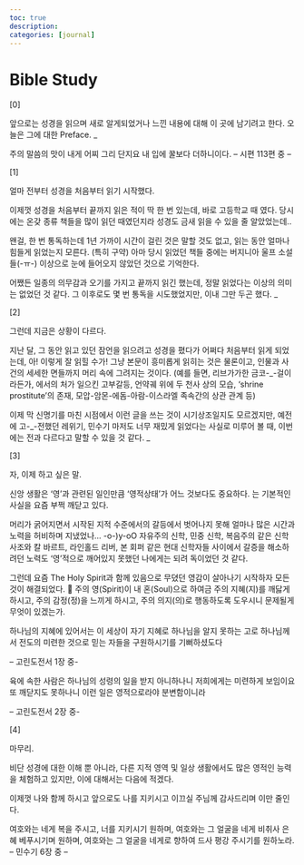 ```yaml
---
toc: true
description:
categories: [journal]
---
```

# Bible Study

[0]

앞으로는 성경을 읽으며 새로 알게되었거나 느낀 내용에 대해 이 곳에 남기려고 한다.
오늘은 그에 대한 Preface.
_

주의 말씀의 맛이 내게 어찌 그리 단지요 내 입에 꿀보다 더하니이다.
– 시편 113편 중 –

[1]

얼마 전부터 성경을 처음부터 읽기 시작했다.

이제껏 성경을 처음부터 끝까지 읽은 적이 딱 한 번 있는데, 바로 고등학교 때 였다.
당시에는 온갖 종류 책들을 많이 읽던 때였던지라 성경도 금새 읽을 수 있을 줄 알았었는데..

왠걸, 한 번 통독하는데 1년 가까이 시간이 걸린 것은 말할 것도 없고, 읽는 동안 얼마나 힘들게 읽었는지 모른다. (특히 구약)
아마 당시 읽었던 책들 중에는 버지니아 울프 소설들(-ㅠ-) 이상으로 눈에 들어오지 않았던 것으로 기억한다.

어쨌든 일종의 의무감과 오기를 가지고 끝까지 읽긴 했는데, 정말 읽었다는 이상의 의미는 없었던 것 같다.
그 이후로도 몇 번 통독을 시도했었지만, 이내 그만 두곤 했다.
_

[2]

그런데 지금은 상황이 다르다.

지난 달, 그 동안 읽고 있던 잠언을 읽으려고 성경을 폈다가 어쩌다 처음부터 읽게 되었는데, 아! 이렇게 잘 읽힐 수가!
그냥 본문이 흥미롭게 읽히는 것은 물론이고, 인물과 사건의 세세한 면들까지 머리 속에 그려지는 것이다.
(예를 들면, 리브가가한 금코-_-걸이라든가, 에서의 처가 일으킨 고부갈등, 언약궤 위에 두 천사 상의 모습, ‘shrine prostitute’의 존재, 모압-암몬-에돔-아람-이스라엘 족속간의 상관 관계 등)

이제 막 신명기를 마친 시점에서 이런 글을 쓰는 것이 시기상조일지도 모르겠지만, 예전에 고-_-전했던 레위기, 민수기 마저도 너무 재밌게 읽었다는 사실로 미루어 볼 때, 이번에는 전과 다르다고 말할 수 있을 것 같다.
_

[3]

자, 이제 하고 싶은 말.

신앙 생활은 ‘영’과 관련된 일인만큼 ‘영적상태’가 어느 것보다도 중요하다.
는 기본적인 사실을 요즘 부쩍 깨닫고 있다.

머리가 굵어지면서 시작된 지적 수준에서의 갈등에서 벗어나지 못해 얼마나 많은 시간과 노력을 허비하며 지냈었나… -o-)y-oO
자유주의 신학, 민중 신학, 복음주의 같은 신학사조와 칼 바르트, 라인홀드 리버, 본 회퍼 같은 현대 신학자들 사이에서 갈증을 해소하려던 노력도 ‘영’적으로 깨어있지 못했던 나에게는 되려 독이었던 것 같다.

그런데 요즘 The Holy Spirit과 함께 있음으로 무뎠던 영감이 살아나기 시작하자 모든 것이 해결되었다. 🙂
주의 영(Spirit)이 내 혼(Soul)으로 하여금 주의 지혜(지)를 깨닳게 하시고, 주의 감정(정)을 느끼게 하시고, 주의 의지(의)로 행동하도록 도우시니 문제될게 무엇이 있겠는가.

하나님의 지혜에 있어서는 이 세상이 자기 지혜로 하나님을 알지 못하는 고로 하나님께서 전도의 미련한 것으로 믿는 자들을 구원하시기를 기뻐하셨도다

– 고린도전서 1장 중-

육에 속한 사람은 하나님의 성령의 일을 받지 아니하나니 저희에게는 미련하게 보임이요 또 깨닫지도 못하나니 이런 일은 영적으로라야 분변함이니라

– 고린도전서 2장 중-

[4]

마무리.

비단 성경에 대한 이해 뿐 아니라, 다른 지적 영역 및 일상 생활에서도 많은 영적인 능력을 체험하고 있지만,
이에 대해서는 다음에 적겠다.

이제껏 나와 함께 하시고 앞으로도 나를 지키시고 이끄실 주님께 감사드리며 이만 줄인다.

여호와는 네게 복을 주시고, 너를 지키시기 원하며,
여호와는 그 얼굴을 네게 비취사 은혜 베푸시기며 원하며,
여호와는 그 얼굴을 네게로 향하여 드사 평강 주시기를 원하노라.
– 민수기 6장 중 –